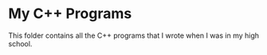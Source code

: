 # My C++ Programs
This folder contains all the C++ programs that I wrote when I was in my high school.
